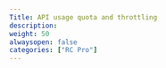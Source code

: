 ```yaml
---
Title: API usage quota and throttling 
description: 
weight: 50
alwaysopen: false
categories: ["RC Pro"]
---
```

